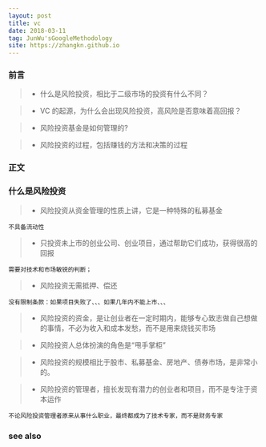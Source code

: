 ```yaml
---
layout: post
title: vc
date: 2018-03-11
tag: JunWu'sGoogleMethodology
site: https://zhangkn.github.io
---
```


### 前言

>* 什么是风险投资，相比于二级市场的投资有什么不同？

>* VC 的起源，为什么会出现风险投资，高风险是否意味着高回报？

>* 风险投资基金是如何管理的?

>* 风险投资的过程，包括赚钱的方法和决策的过程



### 正文


### 什么是风险投资

>* 风险投资从资金管理的性质上讲，它是一种特殊的私募基金
```
不具备流动性
```

>* 只投资未上市的创业公司、创业项目，通过帮助它们成功，获得很高的回报
```
需要对技术和市场敏锐的判断；
```

>* 风险投资无需抵押、偿还
```
没有限制条款：如果项目失败了、、、如果几年内不能上市、、、
```

>* 风险投资的资金，是让创业者在一定时期内，能够专心致志做自己想做的事情，不必为收入和成本发愁，而不是用来烧钱买市场

>* 风险投资人总体扮演的角色是“甩手掌柜”

>* 风险投资的规模相比于股市、私募基金、房地产、债券市场，是非常小的。

>* 风险投资的管理者，擅长发现有潜力的创业者和项目，而不是专注于资本运作
```
不论风险投资管理者原来从事什么职业，最终都成为了技术专家，而不是财务专家
```




### see also